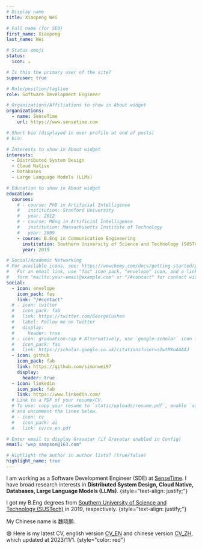 ```yaml
---
# Display name
title: Xiaopeng Wei

# Full name (for SEO)
first_name: Xiaopeng
last_name: Wei

# Status emoji
status:
  icon: ☕️

# Is this the primary user of the site?
superuser: true

# Role/position/tagline
role: Software Development Engineer

# Organizations/Affiliations to show in About widget
organizations:
  - name: SenseTime
    url: https://www.sensetime.com

# Short bio (displayed in user profile at end of posts)
# bio:

# Interests to show in About widget
interests:
  - Distributed System Design
  - Cloud Native
  - Databases
  - Large Language Models (LLMs)

# Education to show in About widget
education:
  courses:
    # - course: PhD in Artificial Intelligence
    #   institution: Stanford University
    #   year: 2012
    # - course: MEng in Artificial Intelligence
    #   institution: Massachusetts Institute of Technology
    #   year: 2009
    - course: B.Eng in Communication Engineering
      institution: Southern University of Science and Technology (SUSTech)
      year: 2019

# Social/Academic Networking
# For available icons, see: https://wowchemy.com/docs/getting-started/page-builder/#icons
#   For an email link, use "fas" icon pack, "envelope" icon, and a link in the
#   form "mailto:your-email@example.com" or "/#contact" for contact widget.
social:
  - icon: envelope
    icon_pack: fas
    link: "/#contact"
  # - icon: twitter
  #   icon_pack: fab
  #   link: https://twitter.com/GeorgeCushen
  #   label: Follow me on Twitter
  #   display:
  #     header: true
  # - icon: graduation-cap # Alternatively, use `google-scholar` icon from `ai` icon pack
  #   icon_pack: fas
  #   link: https://scholar.google.co.uk/citations?user=sIwtMXoAAAAJ
  - icon: github
    icon_pack: fab
    link: https://github.com/simonwei97
    display:
      header: true
  - icon: linkedin
    icon_pack: fab
    link: https://www.linkedin.com/
  # Link to a PDF of your resume/CV.
  # To use: copy your resume to `static/uploads/resume.pdf`, enable `ai` icons in `params.yaml`,
  # and uncomment the lines below.
  # - icon: cv
  #   icon_pack: ai
  #   link: cv/cv_en.pdf

# Enter email to display Gravatar (if Gravatar enabled in Config)
email: "wxp_sampson@163.com"

# Highlight the author in author lists? (true/false)
highlight_name: true
---
```


I am working as a Software Development Engineer (SDE) at [SenseTime](https://www.sensetime.com). I have broad research interests in **Distributed System Design, Cloud Native, Databases, Large Language Models (LLMs)**.
{style="text-align: justify;"}

I got my B.Eng degrees from [Southern University of Science and Technology (SUSTech)](https://www.sustech.edu.cn/en/) in 2019, respectively.
{style="text-align: justify;"}

My Chinese name is 魏晓鹏.

:smile: Here is my latest CV, english version [CV_EN](cv/cv_en.pdf) and chinese version [CV_ZH](cv/cv_zh.pdf), which updated at 2023/11/1.
{style="color: red"}

<!-- which pronunciation is W&egrave;i Xi&abreve;o P&eacute;ng. -->
